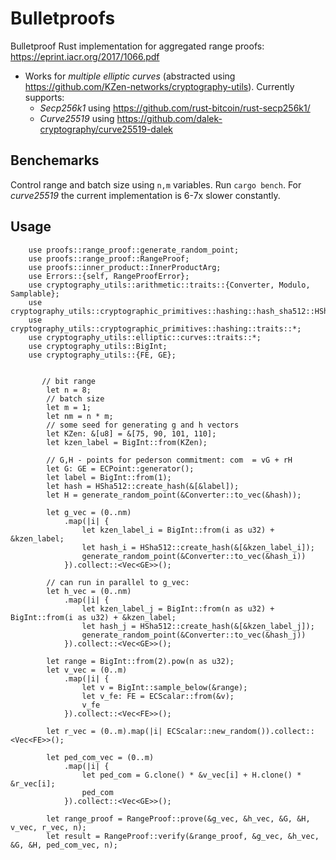 # Bulletproofs
Bulletproof Rust implementation for aggregated range proofs: 
https://eprint.iacr.org/2017/1066.pdf
* Works for *multiple elliptic curves* (abstracted using https://github.com/KZen-networks/cryptography-utils). Currently supports:
  * _Secp256k1_ using https://github.com/rust-bitcoin/rust-secp256k1/
  * _Curve25519_  using https://github.com/dalek-cryptography/curve25519-dalek

## Benchemarks
Control range and batch size using `n,m` variables. Run `cargo bench`. For _curve25519_ the current implementation is 6-7x  slower constantly. 

## Usage
```
    use proofs::range_proof::generate_random_point;
    use proofs::range_proof::RangeProof;
    use proofs::inner_product::InnerProductArg;
    use Errors::{self, RangeProofError};
    use cryptography_utils::arithmetic::traits::{Converter, Modulo, Samplable};
    use cryptography_utils::cryptographic_primitives::hashing::hash_sha512::HSha512;
    use cryptography_utils::cryptographic_primitives::hashing::traits::*;
    use cryptography_utils::elliptic::curves::traits::*;
    use cryptography_utils::BigInt;
    use cryptography_utils::{FE, GE};
    
    
       // bit range
        let n = 8;
        // batch size
        let m = 1;
        let nm = n * m;
        // some seed for generating g and h vectors
        let KZen: &[u8] = &[75, 90, 101, 110];
        let kzen_label = BigInt::from(KZen);

        // G,H - points for pederson commitment: com  = vG + rH
        let G: GE = ECPoint::generator();
        let label = BigInt::from(1);
        let hash = HSha512::create_hash(&[&label]);
        let H = generate_random_point(&Converter::to_vec(&hash));
        
        let g_vec = (0..nm)
            .map(|i| {
                let kzen_label_i = BigInt::from(i as u32) + &kzen_label;
                let hash_i = HSha512::create_hash(&[&kzen_label_i]);
                generate_random_point(&Converter::to_vec(&hash_i))
            }).collect::<Vec<GE>>();

        // can run in parallel to g_vec:
        let h_vec = (0..nm)
            .map(|i| {
                let kzen_label_j = BigInt::from(n as u32) + BigInt::from(i as u32) + &kzen_label;
                let hash_j = HSha512::create_hash(&[&kzen_label_j]);
                generate_random_point(&Converter::to_vec(&hash_j))
            }).collect::<Vec<GE>>();

        let range = BigInt::from(2).pow(n as u32);
        let v_vec = (0..m)
            .map(|i| {
                let v = BigInt::sample_below(&range);
                let v_fe: FE = ECScalar::from(&v);
                v_fe
            }).collect::<Vec<FE>>();

        let r_vec = (0..m).map(|i| ECScalar::new_random()).collect::<Vec<FE>>();

        let ped_com_vec = (0..m)
            .map(|i| {
                let ped_com = G.clone() * &v_vec[i] + H.clone() * &r_vec[i];
                ped_com
            }).collect::<Vec<GE>>();

        let range_proof = RangeProof::prove(&g_vec, &h_vec, &G, &H, v_vec, r_vec, n);
        let result = RangeProof::verify(&range_proof, &g_vec, &h_vec, &G, &H, ped_com_vec, n);
```
